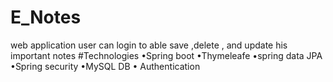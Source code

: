 # E_Notes
web application user can login to able save ,delete , and update his important notes
#Technologies 
•Spring boot •Thymeleafe •spring data JPA •Spring security •MySQL DB • Authentication 
